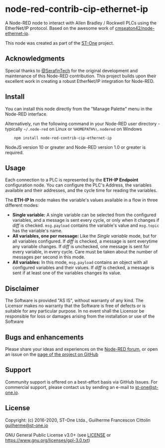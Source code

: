 # node-red-contrib-cip-ethernet-ip

A Node-RED node to interact with Allen Bradley / Rockwell PLCs using the EtherNet/IP protocol.
Based on the awesome work of [cmseaton42/node-ethernet-ip](https://github.com/cmseaton42/node-ethernet-ip).

This node was created as part of the [ST-One](https://st-one.io) project.

## Acknowledgments

Special thanks to [@SerafinTech](https://github.com/SerafinTech) for the original development and maintenance of this Node-RED contribution. This project builds upon their excellent work in creating a robust EtherNet/IP integration for Node-RED.

## Install

You can install this node directly from the "Manage Palette" menu in the Node-RED interface.

Alternatively, run the following command in your Node-RED user directory - typically `~/.node-red` on Linux or `%HOMEPATH%\.nodered` on Windows

        npm install node-red-contrib-cip-ethernet-ip

NodeJS version 10 or greater and Node-RED version 1.0 or greater is required.


## Usage

Each connection to a PLC is represented by the **ETH-IP Endpoint** configuration node. You can configure the PLC's Address, the variables available and their addresses, and the cycle time for reading the variables.

The **ETH-IP In** node makes the variable's values available in a flow in three different modes:

*   **Single variable:** A single variable can be selected from the configured variables, and a message is sent every cycle, or only when it changes if _diff_ is checked. `msg.payload` contains the variable's value and `msg.topic` has the variable's name.
*   **All variables, one per message:** Like the _Single variable_ mode, but for all variables configured. If _diff_ is checked, a message is sent everytime any variable changes. If _diff_ is unchecked, one message is sent for every variable, in every cycle. Care must be taken about the number of messages per second in this mode.
*   **All variables:** In this mode, `msg.payload` contains an object with all configured variables and their values. If _diff_ is checked, a message is sent if at least one of the variables changes its value.


## Disclaimer

The Software is provided "AS IS", without warranty of any kind. The Licensor makes no warranty that the Software is free of defects or is suitable for any particular purpose. In no event shall the Licensor be responsible for loss or damages arising from the installation or use of the Software


## Bugs and enhancements

Please share your ideas and experiences on the [Node-RED forum](https://discourse.nodered.org/), or open an issue on the [page of the project on GitHub](https://github.com/st-one-io/node-red-contrib-cip-ethernet-ip)


## Support

Community support is offered on a best-effort basis via GitHub Issues. For commercial support, please contact us by sending an e-mail to [st-one@st-one.io](mailto:st-one@st-one.io).


## License
Copyright: (c) 2016-2020, ST-One Ltda., Guilherme Francescon Cittolin <guilherme@st-one.io>

GNU General Public License v3.0+ (see [LICENSE](LICENSE) or https://www.gnu.org/licenses/gpl-3.0.txt)

